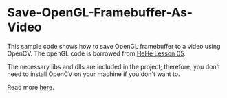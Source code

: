 Save-OpenGL-Framebuffer-As-Video
================================

This sample code shows how to save OpenGL framebuffer to a video using OpenCV. The openGL code is borrowed from [HeHe Lesson 05](http://nehe.gamedev.net/tutorial/3d_shapes/10035/).

The necessary libs and dlls are included in the project; therefore, you don't need to install OpenCV on your machine if you don't want to.  

Read more [here](http://yzhong.co/?p=24). 
